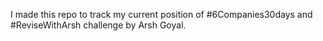 I made this repo to track my current position of #6Companies30days and #ReviseWithArsh challenge by Arsh Goyal.
